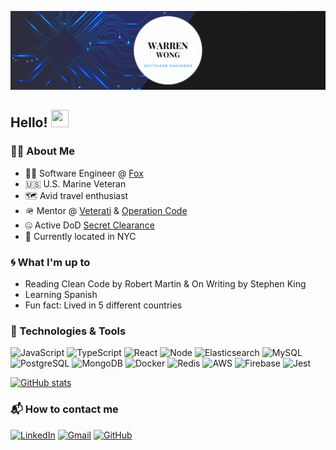 <p align="center">
  <img src="./images/github-graphic.gif" width="1000" alt="WarrenWongCodes Readme gif">
</p>

## Hello! <img src="https://media.giphy.com/media/hvRJCLFzcasrR4ia7z/giphy.gif" width="28px" height="28px">

### 👨‍💻 About Me

- 👨‍💻 Software Engineer @ [Fox](https://tech.fox.com/)
- 🇺🇸 U.S. Marine Veteran
- 🗺️ Avid travel enthusiast
- 🪖 Mentor @ [Veterati](https://go.veterati.com/I35jH0) & [Operation Code](https://operationcode.org/)
- 🤐 Active DoD [Secret Clearance](https://www.state.gov/security-clearances)
- 📍 Currently located in NYC

### 🌀 What I'm up to

- Reading Clean Code by Robert Martin & On Writing by Stephen King
- Learning Spanish
- Fun fact: Lived in 5 different countries

### 🔧 Technologies & Tools

![JavaScript](https://img.shields.io/badge/JavaScript%20-%23323330.svg?&style=flat-square&logo=javascript&logoColor=%23F7DF1E)
![TypeScript](https://img.shields.io/badge/TypeScript%20-%23323330.svg?&style=flat-square&logo=typescript&logoColor=blue)
![React](https://img.shields.io/badge/React%20-%2320232a.svg?&style=flat-square&logo=react&logoColor=%2361DAFB)
![Node](https://img.shields.io/badge/node.js%20-%2343853D.svg?&style=flat-square&logo=node.js&logoColor=white)
![Elasticsearch](https://img.shields.io/badge/Elasticsearch%20-%23FF9900.svg?&style=flat-square&logo=elasticsearch&logoColor=white)
![MySQL](https://img.shields.io/badge/MySQL%20-%2300f.svg?&style=flat-square&logo=mysql&logoColor=white)
![PostgreSQL](https://img.shields.io/badge/PostgreSQL%20-%232187B6.svg?&style=flat-square&logo=postgreSQL&logoColor=white)
![MongoDB](https://img.shields.io/badge/MongoDB%20-%234ea94b.svg?&style=flat-square&logo=mongodb&logoColor=white)
![Docker](https://img.shields.io/badge/docker%20-%230db7ed.svg?&style=flat-square&logo=docker&logoColor=white)
![Redis](https://img.shields.io/badge/redis%20-%23DD0031.svg?&style=flat-square&logo=redis&logoColor=white)
![AWS](https://img.shields.io/badge/AWS%20-%23FF9900.svg?&style=flat-square&logo=amazon-aws&logoColor=white)
![Firebase](https://img.shields.io/badge/firebase%20-%23039BE5.svg?&style=flat-square&logo=firebase)
![Jest](https://img.shields.io/badge/Jest%20-%23C21325.svg?&style=flat-square&logo=Jest&logoColor=white)

[![GitHub stats](https://github-readme-stats.vercel.app/api?username=WarrenWongCodes&count_private=true&theme=dark&layout=compact&hide_border=true)](https://github.com/anuraghazra/github-readme-stats)

### 📬 How to contact me

[![LinkedIn](https://img.shields.io/badge/linkedin%20-%230077B5.svg?&style=flat-square&logo=linkedin&logoColor=white)](https://www.linkedin.com/in/iamwarrenwong/)
[![Gmail](https://img.shields.io/badge/Gmail%20-D14836?style=flat-square&logo=gmail&logoColor=white)](mailto:warren.wong4@gmail.com)
[![GitHub](https://img.shields.io/badge/WarrenWongCodes%20-%23121011.svg?&style=flat-square&logo=github&logoColor=white&link=https://github.com/WarrenWongCodes)](https://github.com/WarrenWongCodes)